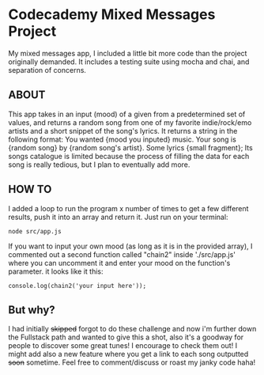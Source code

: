 Codecademy Mixed Messages Project
=================================
My mixed messages app, I included a little bit more code than the project originally demanded. It includes a testing suite using mocha and chai, and separation of concerns. 

ABOUT
-----
This app takes in an input (mood) of a given from a predetermined set of values, and returns a random song from one of my favorite indie/rock/emo artists and a short snippet of the song's lyrics.
It returns a string in the following format: You wanted {mood you inputed} music. Your song is {random song} by {random song's artist}. Some lyrics {small fragment};
Its songs catalogue is limited because the process of filling the data for each song is really tedious, but I plan to eventually add more.

HOW TO
------
I added a loop to run the program x number of times to get a few different results, push it into an array and return it. Just run on your terminal:
```
node src/app.js
```
If you want to input your own mood (as long as it is in the provided array), I commented out a second function called "chain2" inside './src/app.js' where you can uncomment it and enter your mood on the function's parameter. it looks like it this:
```
console.log(chain2('your input here'));
```

But why?
--------
I had initially ~~skipped~~ forgot to do these challenge and now i'm further down the Fullstack path and wanted to give this a shot, also it's a goodway for people to discover some great tunes! I encourage to check them out! I might add also a new feature where you get a link to each song outputted ~~soon~~ sometime.
Feel free to comment/discuss or roast my janky code haha!